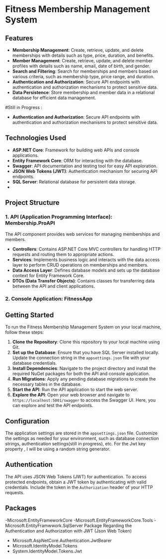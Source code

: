 # Fitness Membership Management System

## Features

- **Membership Management**: Create, retrieve, update, and delete memberships with details such as type, price, duration, and benefits.
- **Member Management**: Create, retrieve, update, and delete member profiles with details such as name, email, date of birth, and gender.
- **Search and Filtering**: Search for memberships and members based on various criteria, such as membership type, price range, and duration.
- **Authentication and Authorization**: Secure API endpoints with authentication and authorization mechanisms to protect sensitive data.
- **Data Persistence**: Store membership and member data in a relational database for efficient data management.

#Still in Progress :
- **Authentication and Authorization**: Secure API endpoints with authentication and authorization mechanisms to protect sensitive data.

## Technologies Used

- **ASP.NET Core**: Framework for building web APIs and console applications.
- **Entity Framework Core**: ORM for interacting with the database.
- **Swagger**: API documentation and testing tool for easy API exploration.
- **JSON Web Tokens (JWT)**: Authentication mechanism for securing API endpoints.
- **SQL Server**: Relational database for persistent data storage.
- 
## Project Structure


### 1. API (Application Programming Interface): Membership.ProAPI

The API component provides web services for managing memberships and members. 

- **Controllers**: Contains ASP.NET Core MVC controllers for handling HTTP requests and routing them to appropriate actions.
- **Services**: Implements business logic and interacts with the data access layer to perform CRUD operations on memberships and members.
- **Data Access Layer**: Defines database models and sets up the database context for Entity Framework Core.
- **DTOs (Data Transfer Objects)**: Contains classes for transferring data between the API and client applications.

### 2. Console Application: FitnessApp


## Getting Started

To run the Fitness Membership Management System on your local machine, follow these steps:

1. **Clone the Repository**: Clone this repository to your local machine using Git.
2. **Set up the Database**: Ensure that you have SQL Server installed locally. Update the connection string in the `appsettings.json` file with your database credentials.
3. **Install Dependencies**: Navigate to the project directory and install the required NuGet packages for both the API and console application.
4. **Run Migrations**: Apply any pending database migrations to create the necessary tables in the database.
5. **Start the API**: Run the API application to start the web server.
6. **Explore the API**: Open your web browser and navigate to `https://localhost:5001/swagger` to access the Swagger UI. Here, you can explore and test the API endpoints.

## Configuration

The application settings are stored in the `appsettings.json` file. Customize the settings as needed for your environment, such as database connection strings, authentication settings(still in progress), etc.
For the Jwt key property , I will be using a random string generator.

## Authentication

The API uses JSON Web Tokens (JWT) for authentication. To access protected endpoints, obtain a JWT token by authenticating with valid credentials. Include the token in the `Authorization` header of your HTTP requests.

## Packages 
-Microsoft.EntityFrameworkCore
-Microsoft.EntityFrameworkCore.Tools
-Microsoft.EntityFramwwork.SqlServer
Package Regarding the Authentication and Authorization with JWT (Json Web Token)
- Microsoft.AspNetCore.Authentication.JwtBearer 
- Microsoft.IdentityModel.Tokens 
- System.IdentityModel.Tokens.Jwt 
